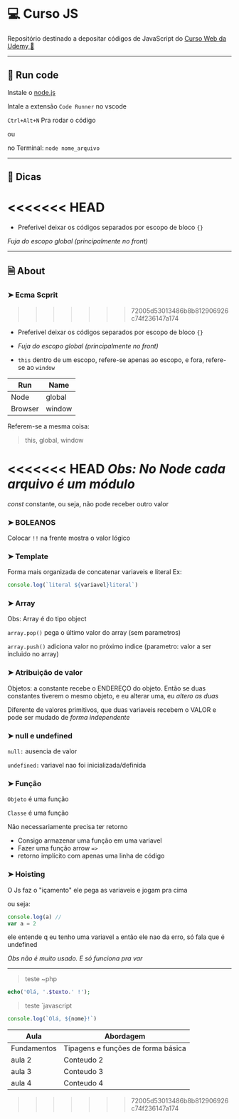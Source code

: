 # 💻 Curso JS

Repositório destinado a depositar códigos de JavaScript do [Curso Web da Udemy 🔗](https://www.udemy.com/course/curso-web/)
____
## 🚀 Run code
Instale o [node.js](https://nodejs.org/en/)

Intale a extensão `Code Runner` no vscode

`Ctrl+Alt+N` Pra rodar o código 

ou

no Terminal: `node nome_arquivo`
_____
## 🚨 Dicas
<<<<<<< HEAD
=======

* Preferivel deixar os códigos separados por escopo de bloco `{}`

_Fuja do escopo global (principalmente no front)_



_____
## 🗎 About
### ➤ Ecma Scprit
>>>>>>> 72005d53013486b8b812906926c74f236147a174

* Preferivel deixar os códigos separados por escopo de bloco `{}`

* _Fuja do escopo global (principalmente no front)_

* `this` dentro de um escopo, refere-se apenas ao escopo, e fora, refere-se ao `window`

Run | Name
--------- | ------
Node | global
Browser | window

Referem-se a mesma coisa:
> this, global, window

<<<<<<< HEAD
_*Obs:* No Node cada arquivo é um módulo_
=======
*const* constante, ou seja, não pode receber outro valor

### ➤ BOLEANOS

Colocar `!!` na frente mostra o valor lógico


### ➤ Template

Forma mais organizada de concatenar variaveis e literal
Ex: 
```javascript
console.log(`literal ${variavel}literal`)
```


### ➤ Array

Obs: Array é do tipo object

`array.pop()` pega o último valor do array (sem parametros)

`array.push()` adiciona valor no próximo indice (parametro: valor a ser incluido no array)


### ➤ Atribuição de valor

Objetos: a constante recebe o ENDEREÇO do objeto.
Então se duas constantes tiverem o mesmo objeto, e eu alterar uma, eu *altero as duas*

Diferente de valores primitivos, que duas variaveis recebem o VALOR e pode ser mudado de *forma independente*


### ➤ null e undefined

`null:` ausencia de valor

`undefined:` variavel nao foi inicializada/definida

### ➤ Função

`Objeto` é uma função

`Classe` é uma função

Não necessariamente precisa ter retorno

* Consigo armazenar uma função em uma variavel
* Fazer uma função arrow `=>`
* retorno implícito com apenas uma linha de código 


### ➤ Hoisting

O Js faz o "içamento" ele pega as variaveis e jogam pra cima

ou seja:
```javascript
console.log(a) // 
var a = 2
```
ele entende q eu tenho uma variavel `a` então ele nao da erro,
só fala que é undefined

_Obs não é muito usado. E só funciona pra var_


 


___
>teste ~php
~~~~php
echo('Olá, '.$texto.' !');
~~~~

>teste `javascript
```javascript 
console.log(`Olá, ${nome}!`)
```

Aula   | Abordagem
--------- | ------
Fundamentos | Tipagens e funções de forma básica
aula 2 | Conteudo 2
aula 3 | Conteudo 3
aula 4 |  Conteudo 4

>>>>>>> 72005d53013486b8b812906926c74f236147a174
